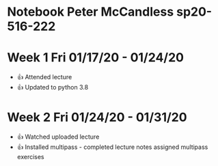 # Notebook Peter McCandless sp20-516-222

# Week 1 Fri 01/17/20 - 01/24/20

* :+1: Attended lecture
* :+1: Updated to python 3.8

# Week 2 Fri 01/24/20 - 01/31/20

* :+1: Watched uploaded lecture
* :+1: Installed multipass - completed lecture notes assigned multipass exercises 
